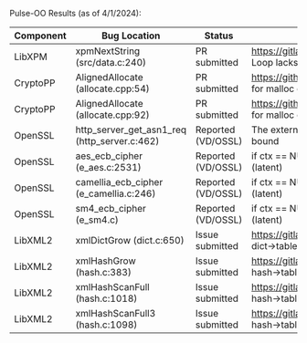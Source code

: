Pulse-OO Results (as of 4/1/2024):

|Component      | Bug Location                                | Status                  | Link / Explanation                                                                                                                    |
|---------------|---------------------------------------------|-------------------------|---------------------------------------------------------------------------------------------------------------------------------------|
|LibXPM	        | xpmNextString (src/data.c:240)	      |	PR submitted		| https://gitlab.freedesktop.org/xorg/lib/libxpm/-/merge_requests/24	Loop lacks a check != EOF                                       |
|CryptoPP	| AlignedAllocate (allocate.cpp:54)	      |	PR submitted 		| https://github.com/weidai11/cryptopp/pull/1266			No upper bound for malloc calls	                                |
|CryptoPP	| AlignedAllocate (allocate.cpp:92)	      |	PR submitted 		| https://github.com/weidai11/cryptopp/pull/1266		        Mp upper bound for malloc calls                                 |
|OpenSSL	| http_server_get_asn1_req (http_server.c:462)|	Reported (VD/OSSL) 	| The external IO is unbounded and read by the server without upper bound                                                               |
|OpenSSL	| aes_ecb_cipher (e_aes.c:2531)		      |	Reported (VD/OSSL)      | if ctx == NULL then bl == 0 and the for loop will iterate forever (latent)                                                            |
|OpenSSL	| camellia_ecb_cipher (e_camellia.c:246)      |	Reported (VD/OSSL)      | if ctx == NULL then bl == 0 and the for loop will iterate forever (latent)                                                            |
|OpenSSL	| sm4_ecb_cipher (e_sm4.c)		      | Reported (VD/OSSL)      | if ctx == NULL then bl == 0 and the for loop will iterate forever (latent)                                                            |
|LibXML2	| xmlDictGrow (dict.c:650)		      | Issue submitted         | https://gitlab.gnome.org/GNOME/libxml2/-/issues/683   oldentry = dict->table is reset if (++oldentry >= oldend) leading to inf loop   |
|LibXML2	| xmlHashGrow (hash.c:383)		      |	Issue submitted         | https://gitlab.gnome.org/GNOME/libxml2/-/issues/683   oldentry = hash->table is reset if (++oldentry >= oldend) leading to inf loop   |
|LibXML2	| xmlHashScanFull (hash.c:1018)		      |	Issue submitted         | https://gitlab.gnome.org/GNOME/libxml2/-/issues/683   entry = hash->table is reset if (++entry >= end) leading to infinite loop       |
|LibXML2	| xmlHashScanFull3 (hash.c:1098)	      |	Issue submitted         | https://gitlab.gnome.org/GNOME/libxml2/-/issues/683   entry = hash->table is reset if (++entry >= end) leading to infinite loop       |
